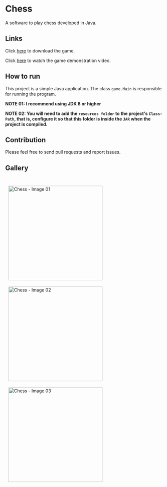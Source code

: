 # Chess

A software to play chess developed in Java.

## Links

Click [here](https://julio-igreja.itch.io/chess) to download the game.

Click [here](https://www.youtube.com/watch?v=uhlNLTTNMDk) to watch the game demonstration video.

## How to run

This project is a simple Java application. The class `game.Main` is responsible for running the program.

**NOTE 01: I recommend using JDK 8 or higher**

**NOTE 02: You will need to add the `resources folder` to the project's `Class-Path`, that is, configure it so that this folder is inside the `JAR` when the project is compiled.**

## Contribution
Please feel free to send pull requests and report issues.

## Gallery

<div style="display: inline"><br>
  <img align="center" alt="Chess - Image 01" height="300" width="300" style="margin: 10px;" src="https://img.itch.zone/aW1hZ2UvMjQyNTY1OC8xNDM1NzA4NS5wbmc=/original/LL2AZ4.png"/>
  <img align="center" alt="Chess - Image 02" height="300" width="300" style="margin: 10px;" src="https://img.itch.zone/aW1hZ2UvMjQyNTY1OC8xNDM1NzA4NC5wbmc=/original/0i8wB7.png"/>
  <img align="center" alt="Chess - Image 03" height="300" width="300" style="margin: 10px;" src="https://img.itch.zone/aW1hZ2UvMjQyNTY1OC8xNDM1NzA4My5wbmc=/original/UHJfPc.png"/>
</div>
